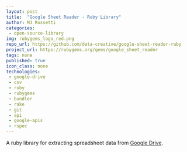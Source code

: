 ```yaml
---
layout: post
title:  "Google Sheet Reader - Ruby Library"
author: MJ Rossetti
categories:
 - open-source-library
img: rubygems_logo_red.png
repo_url: https://github.com/data-creative/google-sheet-reader-ruby
project_url: https://rubygems.org/gems/google_sheet_reader
tags: none
published: true
icon_class: none
technologies:
 - google-drive
 - csv
 - ruby
 - rubygems
 - bundler
 - rake
 - git
 - api
 - google-apis
 - rspec
---
```


A ruby library
 for extracting spreadsheet data from [Google Drive](https://www.google.com/drive/).
